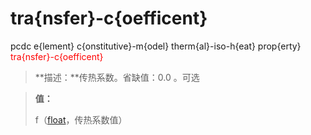 # tra{nsfer}-c{oefficent}
pcdc e{lement} c{onstitutive}-m{odel} therm{al}-iso-h{eat} prop{erty} <span style='color: red;'>tra{nsfer}-c{oefficent}</span>
> **描述：**传热系数。省缺值：0.0
。可选

> 
> **值：**
> 
> f（[float](数据类型/float/)，传热系数值）

